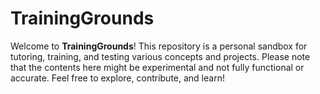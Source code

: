 # TrainingGrounds
Welcome to **TrainingGrounds**! This repository is a personal sandbox for tutoring, training, and testing various concepts and projects. Please note that the contents here might be experimental and not fully functional or accurate. Feel free to explore, contribute, and learn!

